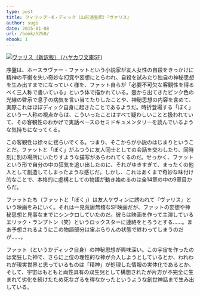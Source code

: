 ```yaml
---
type: post
title: フィリップ・K・ディック（山形浩生訳）『ヴァリス』
author: sugi
date: 2015-01-08
url: /book/5250/
ebook: 1
---
```

<a href="http://www.amazon.co.jp/exec/obidos/ASIN/4150119597/chezsugi-22/ref=nosim/" onclick="_gaq.push(['_trackEvent', 'outbound-article', 'http://www.amazon.co.jp/exec/obidos/ASIN/4150119597/chezsugi-22/ref=nosim/', '']);" name="amazletlink" target="_blank"><img src="http://i1.wp.com/ecx.images-amazon.com/images/I/511qp9oZSrL.jpg?w=660" alt="ヴァリス〔新訳版〕 (ハヤカワ文庫SF)" class="alignleft"  data-recalc-dims="1" /></a>

序盤は、ホースラヴァー・ファットという小説家が友人女性の自殺をきっかけに精神の平衡を失い奇妙な幻覚や妄想にとらわれ、自殺を試みたり独自の神秘思想を生み出すまでになっていく様を、ファット自らが「必要不可欠な客観性を得るべく三人称で書いている」という体で描かれている。壺から出てきたピンク色の光線の啓示で息子の病気を言い当てたりしたことや、神秘思想の内容を含めて、実際これはほぼディック自身に起きたことであるようだ。時折登場する「ぼく」という一人称の視点からは、こういったことはすべて疑わしいことと扱われていて、その客観性のおかげで実話ベースのセミドキュメンタリーを読んでいるような気持ちになってくる。

この客観性は徐々に揺らいでくる。つまり、そこからが小説のはじまりということだ。ファットと「ぼく」がふつうに友人同士としての会話を交わしたり、同時刻に別の場所にいたりすような描写があらわれてくるのだ。せっかく、ファットという形で自分の中の狂気を追い出したのに、それがゆきすぎて、まったくの他人として創造してしまったような感じだ。しかし、これはあくまで奇妙な味付け的なことで、本格的に虚構としての物語が動き始めるのは全14章の中の9章目からだ。

ファットたち（ファットと「ぼく」）は友人ケヴィンに誘われて『ヴァリス』という映画をみにいく。それは一見荒唐無稽なSF映画だが、ファットの妄想や神秘思想と見事なまでにシンクロしていたのだ。彼らは映画を作って主演しているエリック・ランプトン（笑）というロックスターに連絡をとろうとする……。まあ予想されるようにこの物語部分は宙ぶらりんの状態で終わってしまうのだが……。

ファット（というかディック自身）の神秘思想が興味深い。この宇宙を作ったのは発狂した神で、さらに上位の理性的な神が介入しようとしているとか、われわれが現実世界と思っているものは「精神」が処理した情報の実体化であるとか、そして、宇宙はもともと両性具有の双生児として構想されたが片方が不完全に生まれて劣化を続けたため死なざるを得なかったというような創世神話まで生み出している。
